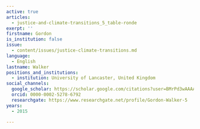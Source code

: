 ```yaml
---
active: true
articles:
  - justice-and-climate-transitions_5_table-ronde
exerpt: ''
firstname: Gordon
is_institution: false
issue:
  - content/issues/justice-climate-transitions.md
language:
  - English
lastname: Walker
positions_and_institutions:
  - institution: University of Lancaster, United Kingdom
social_channels:
  google_scholar: https://scholar.google.com/citations?user=BMrPd3wAAAAJ&hl=en
  orcid: 0000-0002-5278-6792
  researchgate: https://www.researchgate.net/profile/Gordon-Walker-5
years:
  - 2015

---
```

